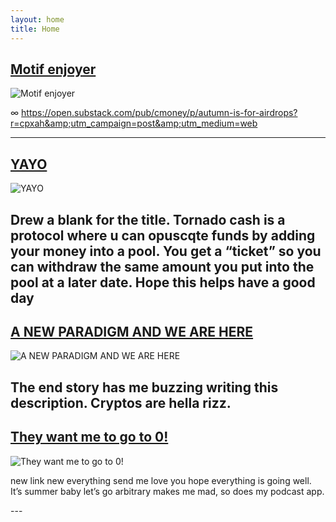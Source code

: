 ```yaml
---
layout: home
title: Home
---
```

## [Motif enjoyer](https://d2a9bkgsuxmqe2.cloudfront.net/production/podcast_uploaded_episode400/37770170/37770170-1690503178037-02f98f4f93b04.jpg)

![Motif enjoyer](https://d2a9bkgsuxmqe2.cloudfront.net/production/podcast_uploaded_episode400/37770170/37770170-1690503178037-02f98f4f93b04.jpg)

∞ https://open.substack.com/pub/cmoney/p/autumn-is-for-airdrops?r=cpxah&amp;utm_campaign=post&amp;utm_medium=web


---


## [YAYO](https://d2a9bkgsuxmqe2.cloudfront.net/production/podcast_uploaded_episode400/37770170/37770170-1684758011648-edfacb101a81b.jpg)

![YAYO](https://d2a9bkgsuxmqe2.cloudfront.net/production/podcast_uploaded_episode400/37770170/37770170-1684758011648-edfacb101a81b.jpg)

Drew a blank for the title. Tornado cash is a protocol where u can opuscqte funds by adding your money into a pool. You get a “ticket” so you can withdraw the same amount you put into the pool at a later date. Hope this helps have a good day
---

## [A NEW PARADIGM AND WE ARE HERE](https://d2a9bkgsuxmqe2.cloudfront.net/production/podcast_uploaded_nologo400/37770170/37770170-1684167933371-4bd7f87e69d8e.jpg)

![A NEW PARADIGM AND WE ARE HERE](https://d2a9bkgsuxmqe2.cloudfront.net/production/podcast_uploaded_nologo400/37770170/37770170-1684167933371-4bd7f87e69d8e.jpg)

The end story has me buzzing writing this description. Cryptos are hella rizz.
---

## [They want me to go to 0!](https://d2a9bkgsuxmqe2.cloudfront.net/production/podcast_uploaded_nologo400/37770170/37770170-1684167933371-4bd7f87e69d8e.jpg)

![They want me to go to 0!](https://d2a9bkgsuxmqe2.cloudfront.net/production/podcast_uploaded_nologo400/37770170/37770170-1684167933371-4bd7f87e69d8e.jpg)

<p> new link new everything send me love you hope everything is going well. It’s summer baby let’s go arbitrary makes me mad, so does my podcast app.</p>
---
